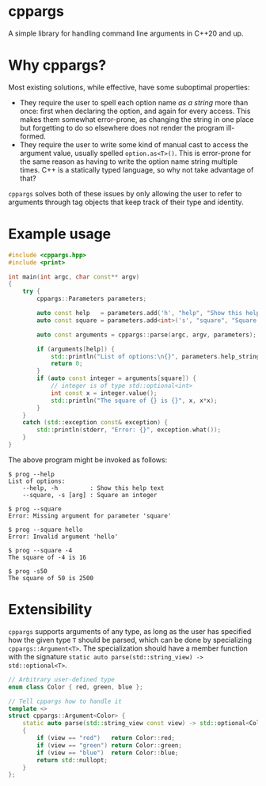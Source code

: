 # cppargs
A simple library for handling command line arguments in C++20 and up.

# Why cppargs?
Most existing solutions, while effective, have some suboptimal properties:

- They require the user to spell each option name *as a string* more than once:
  first when declaring the option, and again for every access. This makes them
  somewhat error-prone, as changing the string in one place but forgetting to
  do so elsewhere does not render the program ill-formed.
- They require the user to write some kind of manual cast to access the
  argument value, usually spelled `option.as<T>()`. This is error-prone for the
  same reason as having to write the option name string multiple times. C++ is
  a statically typed language, so why not take advantage of that?

`cppargs` solves both of these issues by only allowing the user to refer to
arguments through tag objects that keep track of their type and identity.

# Example usage

```C++
#include <cppargs.hpp>
#include <print>

int main(int argc, char const** argv)
{
    try {
        cppargs::Parameters parameters;

        auto const help   = parameters.add('h', "help", "Show this help text");
        auto const square = parameters.add<int>('s', "square", "Square an integer");

        auto const arguments = cppargs::parse(argc, argv, parameters);

        if (arguments[help]) {
            std::println("List of options:\n{}", parameters.help_string());
            return 0;
        }
        if (auto const integer = arguments[square]) {
            // integer is of type std::optional<int>
            int const x = integer.value();
            std::println("The square of {} is {}", x, x*x);
        }
    }
    catch (std::exception const& exception) {
        std::println(stderr, "Error: {}", exception.what());
    }
}
```

The above program might be invoked as follows:

```
$ prog --help
List of options:
    --help, -h         : Show this help text
    --square, -s [arg] : Square an integer

$ prog --square
Error: Missing argument for parameter 'square'

$ prog --square hello
Error: Invalid argument 'hello'

$ prog --square -4
The square of -4 is 16

$ prog -s50
The square of 50 is 2500
```

# Extensibility

`cppargs` supports arguments of any type, as long as the user has specified how
the given type `T` should be parsed, which can be done by specializing
`cppargs::Argument<T>`. The specialization should have a member function with
the signature `static auto parse(std::string_view) -> std::optional<T>`.

```C++
// Arbitrary user-defined type
enum class Color { red, green, blue };

// Tell cppargs how to handle it
template <>
struct cppargs::Argument<Color> {
    static auto parse(std::string_view const view) -> std::optional<Color>
    {
        if (view == "red")   return Color::red;
        if (view == "green") return Color::green;
        if (view == "blue")  return Color::blue;
        return std::nullopt;
    }
};
```
